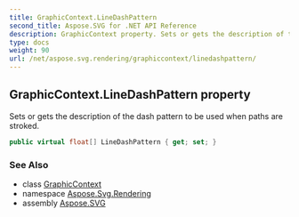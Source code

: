 ```yaml
---
title: GraphicContext.LineDashPattern
second_title: Aspose.SVG for .NET API Reference
description: GraphicContext property. Sets or gets the description of the dash pattern to be used when paths are stroked
type: docs
weight: 90
url: /net/aspose.svg.rendering/graphiccontext/linedashpattern/
---
```

## GraphicContext.LineDashPattern property

Sets or gets the description of the dash pattern to be used when paths are stroked.

```csharp
public virtual float[] LineDashPattern { get; set; }
```

### See Also

* class [GraphicContext](../)
* namespace [Aspose.Svg.Rendering](../../graphiccontext/)
* assembly [Aspose.SVG](../../../)

